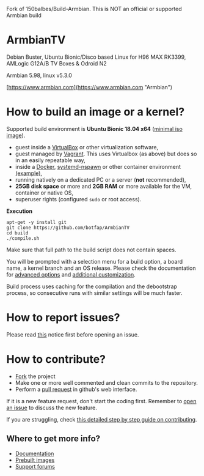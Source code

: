 Fork of 150balbes/Build-Armbian. This is NOT an official or supported Armbian build

# ArmbianTV #

Debian Buster, Ubuntu Bionic/Disco based Linux for H96 MAX RK3399, AMLogic G12A/B TV Boxes & Odroid N2

Armbian 5.98, linux v5.3.0
  
[https://www.armbian.com](https://www.armbian.com "Armbian")


# How to build an image or a kernel?

Supported build environment is **Ubuntu Bionic 18.04 x64** ([minimal iso image](http://archive.ubuntu.com/ubuntu/dists/bionic/main/installer-amd64/current/images/netboot/mini.iso)).

- guest inside a [VirtualBox](https://www.virtualbox.org/wiki/Downloads) or other virtualization software,
- guest managed by [Vagrant](https://docs.armbian.com/Developer-Guide_Using-Vagrant/). This uses Virtualbox (as above) but does so in an easily repeatable way,
- inside a [Docker](https://docs.armbian.com/Developer-Guide_Building-with-Docker/), [systemd-nspawn](https://www.freedesktop.org/software/systemd/man/systemd-nspawn.html) or other container environment [(example)](https://github.com/armbian/build/pull/255#issuecomment-205045273),
- running natively on a dedicated PC or a server (**not** recommended),
- **25GB disk space** or more and **2GB RAM** or more available for the VM, container or native OS,
- superuser rights (configured `sudo` or root access).

**Execution**

	apt-get -y install git
	git clone https://github.com/botfap/ArmbianTV
	cd build
	./compile.sh

Make sure that full path to the build script does not contain spaces.

You will be prompted with a selection menu for a build option, a board name, a kernel branch and an OS release. Please check the documentation for [advanced options](https://docs.armbian.com/Developer-Guide_Build-Options/) and [additional customization](https://docs.armbian.com/Developer-Guide_User-Configurations/).

Build process uses caching for the compilation and the debootstrap process, so consecutive runs with similar settings will be much faster.

# How to report issues?

Please read [this](https://github.com/igorpecovnik/lib/blob/master/.github/ISSUE_TEMPLATE.md) notice first before opening an issue.

# How to contribute?

- [Fork](https://help.github.com/articles/fork-a-repo/) the project
- Make one or more well commented and clean commits to the repository. 
- Perform a [pull request](https://help.github.com/articles/creating-a-pull-request/) in github's web interface.

If it is a new feature request, don't start the coding first. Remember to [open an issue](https://guides.github.com/features/issues/) to discuss the new feature.

If you are struggling, check [this detailed step by step guide on contributing](https://www.exchangecore.com/blog/contributing-concrete5-github/).

## Where to get more info?

- [Documentation](https://docs.armbian.com/Developer-Guide_Build-Preparation/ "Developer resources")
- [Prebuilt images](https://www.armbian.com/download/ "Download section")
- [Support forums](https://forum.armbian.com/ "Armbian support forum")
